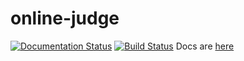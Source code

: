 # online-judge

[![Documentation Status](https://readthedocs.org/projects/online-judge/badge/?version=latest)](https://online-judge.readthedocs.io/en/latest/?badge=latest)
[![Build Status](https://travis-ci.org/Cyber-Labs/online-judge.svg?branch=master)](https://travis-ci.org/Cyber-Labs/online-judge)
Docs are [here](https://online-judge.readthedocs.io/en/latest/)
